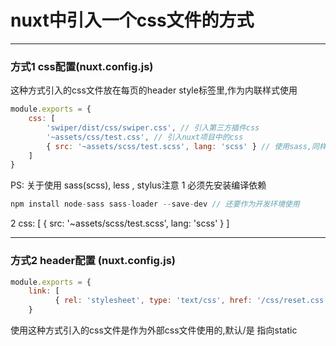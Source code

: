 # nuxt中引入一个css文件的方式
***

### 方式1 css配置(nuxt.config.js)
这种方式引入的css文件放在每页的header style标签里,作为内联样式使用

```js
module.exports = {
    css: [
        'swiper/dist/css/swiper.css', // 引入第三方插件css
        '~assets/css/test.css', // 引入nuxt项目中的css
        { src: '~assets/scss/test.scss', lang: 'scss' } // 使用sass,同样可以使用less stylus
    ]
}
```
PS: 关于使用 sass(scss), less , stylus注意
1 必须先安装编译依赖
```js
npm install node-sass sass-loader --save-dev // 还要作为开发环境使用
```
2 css: [
    { src: '~assets/scss/test.scss', lang: 'scss' }
  ]
  
***  

### 方式2 header配置 (nuxt.config.js)
```js
module.exports = {
    link: [
          { rel: 'stylesheet', type: 'text/css', href: '/css/reset.css' }
    }
```
使用这种方式引入的css文件是作为外部css文件使用的,默认/是
指向static
